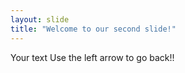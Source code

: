 ```yaml
---
layout: slide
title: "Welcome to our second slide!"
---
```

Your text
Use the left arrow to go back!!
